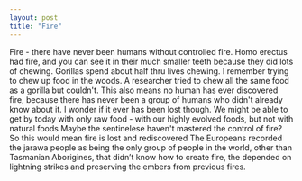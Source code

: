 ```yaml
---
layout: post
title: "Fire"
---
```


Fire - there have never been humans without controlled fire. Homo erectus had fire, and you can see it in their much smaller teeth because they did lots of chewing. Gorillas spend about half thru lives chewing. I remember trying to chew up food in the woods. A researcher tried to chew all the same food as a gorilla but couldn't. 
This also means no human has ever discovered fire, because there has never been a group of humans who didn't already know about it. I wonder if it ever has been lost though. 
We might be able to get by today with only raw food - with our highly evolved foods, but not with natural foods
Maybe the sentinelese haven't mastered the control of fire? So this would mean fire is lost and rediscovered
The Europeans recorded the jarawa people as being the only group of people in the world, other than Tasmanian Aborigines, that didn’t know how to create fire, the depended on lightning strikes and preserving the embers from previous fires.
